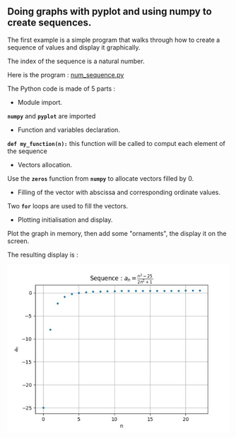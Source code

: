## Doing graphs with pyplot and using numpy to create sequences.
The first example is a simple program that walks through how to create a sequence of values and display it graphically.

The index of the sequence is a natural number.

Here is the program : [num_sequence.py](num_sequence.py)

The Python code is made of 5 parts :

- Module import.

**`numpy`** and **`pyplot`** are imported

- Function and variables declaration.

**`def my_function(n):`** this function will be called to comput each element of the sequence

- Vectors allocation.

Use the **`zeros`** function from **`numpy`** to allocate vectors filled by 0.

- Filling of the vector with abscissa and corresponding ordinate values.

Two **`for`** loops are used to fill the vectors.

- Plotting initialisation and display.

Plot the graph in memory, then add some "ornaments", the display it on the screen.

The resulting display is :

![](num_seq1.jpg)
